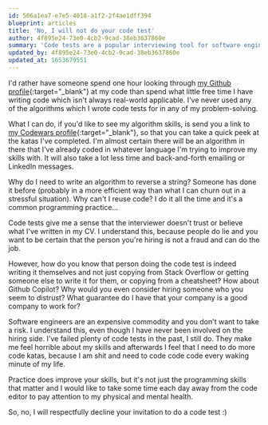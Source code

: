 ```yaml
---
id: 506a1ea7-e7e5-4018-a1f2-2f4ae1dff394
blueprint: articles
title: 'No, I will not do your code test'
author: 4f895e24-73e0-4cb2-9cad-38eb3637860e
summary: 'Code tests are a popular interviewing tool for software engineering jobs, but I don''t like them. Here''s why.'
updated_by: 4f895e24-73e0-4cb2-9cad-38eb3637860e
updated_at: 1653679551
---
```

I'd rather have someone spend one hour looking through [my Github profile](https://github.com/dissolvdgrl){:target="_blank"} at my code than spend what little free time I have writing code which isn't always real-world applicable. I've never used any of the algorithms which I wrote code tests for in any of my problem-solving.
 

What I can do, if you'd like to see my algorithm skills, is send you a link to [my Codewars profile](https://www.codewars.com/users/dissolvdgrl/completed){:target="_blank"}, so that you can take a quick peek at the katas I've completed. I'm almost certain there will be an algorithm in there that I've already coded in whatever language I'm trying to improve my skills with. It will also take a lot less time and back-and-forth emailing or LinkedIn messages. 


Why do I need to write an algorithm to reverse a string? Someone has done it before (probably in a more efficient way than what I can churn out in a stressful situation). Why can't I reuse code? I do it all the time and it's a common programming practice...
 

Code tests give me a sense that the interviewer doesn't trust or believe what I've written in my CV. I understand this, because people do lie and you want to be certain that the person you're hiring is not a fraud and can do the job. 

However, how do you know that person doing the code test is indeed writing it themselves and not just copying from Stack Overflow or getting someone else to write it for them, or copying from a cheatsheet? How about Github Copilot? Why would you even consider hiring someone who you seem to distrust? What guarantee do I have that your company is a good company to work for? 
 

Software engineers are an expensive commodity and you don't want to take a risk. I understand this, even though I have never been involved on the hiring side. I've failed plenty of code tests in the past, I still do. They make me feel horrible about my skills and afterwards I feel that I need to do more code katas, because I am shit and need to code code code every waking minute of my life. 


Practice does improve your skills, but it's not just the programming skills that matter and I would like to take some time each day away from the code editor to pay attention to my physical and mental health.


So, no, I will respectfully decline your invitation to do a code test :)